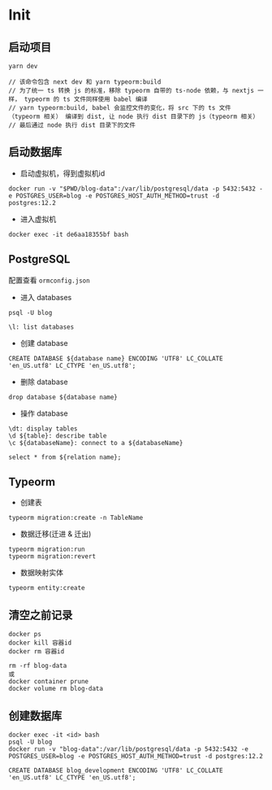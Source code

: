 # Init

## 启动项目

```
yarn dev

// 该命令包含 next dev 和 yarn typeorm:build
// 为了统一 ts 转换 js 的标准，移除 typeorm 自带的 ts-node 依赖，与 nextjs 一样， typeorm 的 ts 文件同样使用 babel 编译
// yarn typeorm:build, babel 会监控文件的变化，将 src 下的 ts 文件 （typeorm 相关） 编译到 dist, 让 node 执行 dist 目录下的 js（typeorm 相关）
// 最后通过 node 执行 dist 目录下的文件
```

## 启动数据库

- 启动虚拟机，得到虚拟机id
```
docker run -v "$PWD/blog-data":/var/lib/postgresql/data -p 5432:5432 -e POSTGRES_USER=blog -e POSTGRES_HOST_AUTH_METHOD=trust -d postgres:12.2
```

- 进入虚拟机
```
docker exec -it de6aa18355bf bash
```

## PostgreSQL

配置查看 `ormconfig.json`

- 进入 databases
```
psql -U blog

\l: list databases
```

- 创建 database
```
CREATE DATABASE ${database name} ENCODING 'UTF8' LC_COLLATE 'en_US.utf8' LC_CTYPE 'en_US.utf8';
```

- 删除 database
```
drop database ${database name}
```

- 操作 database
```
\dt: display tables
\d ${table}: describe table
\c ${databaseName}: connect to a ${databaseName}

select * from ${relation name};
```

## Typeorm

- 创建表
```
typeorm migration:create -n TableName
```

- 数据迁移(迁进 & 迁出)
```
typeorm migration:run
typeorm migration:revert
```

- 数据映射实体
```
typeorm entity:create
```

## 清空之前记录

```
docker ps
docker kill 容器id
docker rm 容器id

rm -rf blog-data
或
docker container prune 
docker volume rm blog-data
```

## 创建数据库

```
docker exec -it <id> bash
psql -U blog
docker run -v "blog-data":/var/lib/postgresql/data -p 5432:5432 -e POSTGRES_USER=blog -e POSTGRES_HOST_AUTH_METHOD=trust -d postgres:12.2

CREATE DATABASE blog_development ENCODING 'UTF8' LC_COLLATE 'en_US.utf8' LC_CTYPE 'en_US.utf8';
```